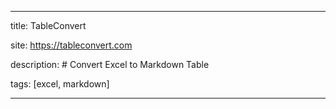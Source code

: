 
---

title: TableConvert

site: https://tableconvert.com

description: # Convert Excel to Markdown Table

tags: [excel, markdown]

---